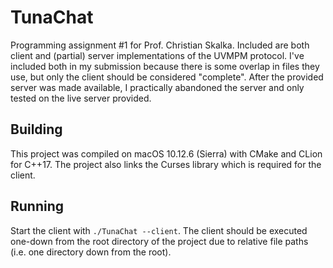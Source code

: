 TunaChat
========

Programming assignment #1 for Prof. Christian Skalka.  Included are both client and (partial) server implementations of
the UVMPM protocol.  I've included both in my submission because there is some overlap in files they use, but only the 
client should be considered "complete".  After the provided server was made available, I practically abandoned the 
server and only tested on the live server provided.

Building
--------

This project was compiled on macOS 10.12.6 (Sierra) with CMake and CLion for C++17. The project also links the Curses
library which is required for the client.

Running
-------

Start the client with `./TunaChat --client`.  The client should be executed one-down from the root directory of the 
project due to relative file paths (i.e. one directory down from the root).
